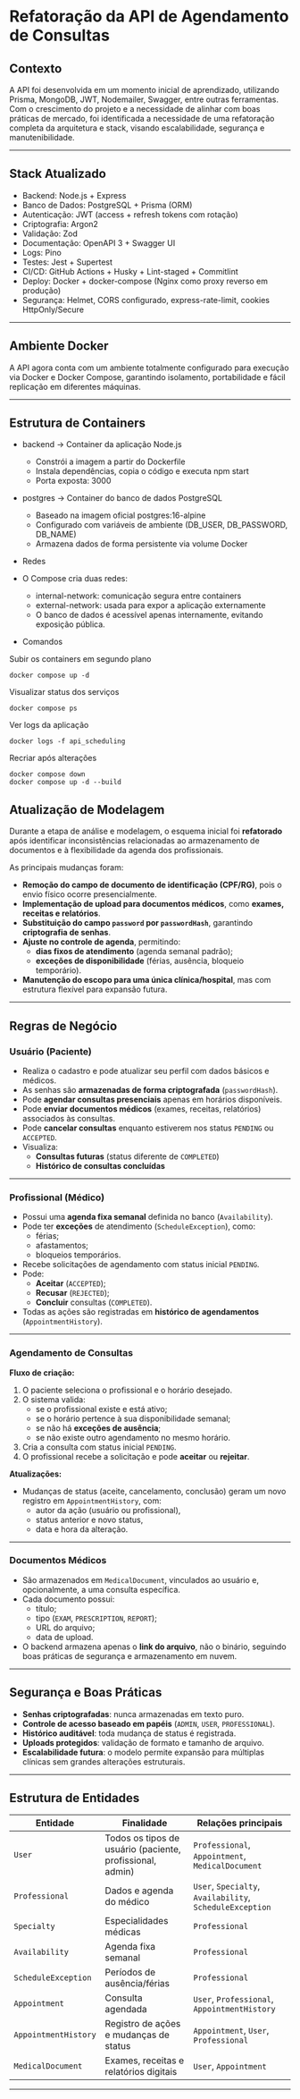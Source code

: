 # Refatoração da API de Agendamento de Consultas

## Contexto
A API foi desenvolvida em um momento inicial de aprendizado, utilizando Prisma, MongoDB, JWT, Nodemailer, Swagger, entre outras ferramentas.
Com o crescimento do projeto e a necessidade de alinhar com boas práticas de mercado, foi identificada a necessidade de uma refatoração completa da arquitetura e stack, visando escalabilidade, segurança e manutenibilidade.

---

## Stack Atualizado
- Backend: Node.js + Express
- Banco de Dados: PostgreSQL + Prisma (ORM)
- Autenticação: JWT (access + refresh tokens com rotação)
- Criptografia: Argon2
- Validação: Zod
- Documentação: OpenAPI 3 + Swagger UI
- Logs: Pino
- Testes: Jest + Supertest
- CI/CD: GitHub Actions + Husky + Lint-staged + Commitlint
- Deploy: Docker + docker-compose (Nginx como proxy reverso em produção)
- Segurança: Helmet, CORS configurado, express-rate-limit, cookies HttpOnly/Secure

---
## Ambiente Docker 

A API agora conta com um ambiente totalmente configurado para execução via Docker e Docker Compose, garantindo isolamento, portabilidade e fácil replicação em diferentes máquinas.

---
## Estrutura de Containers

- backend → Container da aplicação Node.js
  - Constrói a imagem a partir do Dockerfile
  - Instala dependências, copia o código e executa npm start
  - Porta exposta: 3000

- postgres → Container do banco de dados PostgreSQL
  - Baseado na imagem oficial postgres:16-alpine
  - Configurado com variáveis de ambiente (DB_USER, DB_PASSWORD, DB_NAME)
  - Armazena dados de forma persistente via volume Docker

- Redes
- O Compose cria duas redes:
  - internal-network: comunicação segura entre containers
  - external-network: usada para expor a aplicação externamente
  - O banco de dados é acessível apenas internamente, evitando exposição pública.

- Comandos

 Subir os containers em segundo plano
```
docker compose up -d
```

Visualizar status dos serviços
```
docker compose ps
```

Ver logs da aplicação
```
docker logs -f api_scheduling
```

Recriar após alterações
```
docker compose down
docker compose up -d --build
```

## Atualização de Modelagem

Durante a etapa de análise e modelagem, o esquema inicial foi **refatorado** após identificar inconsistências relacionadas ao armazenamento de documentos e à flexibilidade da agenda dos profissionais.

As principais mudanças foram:

- **Remoção do campo de documento de identificação (CPF/RG)**, pois o envio físico ocorre presencialmente.
- **Implementação de upload para documentos médicos**, como **exames, receitas e relatórios**.
- **Substituição do campo `password` por `passwordHash`**, garantindo **criptografia de senhas**.
- **Ajuste no controle de agenda**, permitindo:
  - **dias fixos de atendimento** (agenda semanal padrão);
  - **exceções de disponibilidade** (férias, ausência, bloqueio temporário).
- **Manutenção do escopo para uma única clínica/hospital**, mas com estrutura flexível para expansão futura.

---

## Regras de Negócio

### Usuário (Paciente)
- Realiza o cadastro e pode atualizar seu perfil com dados básicos e médicos.
- As senhas são **armazenadas de forma criptografada** (`passwordHash`).
- Pode **agendar consultas presenciais** apenas em horários disponíveis.
- Pode **enviar documentos médicos** (exames, receitas, relatórios) associados às consultas.
- Pode **cancelar consultas** enquanto estiverem nos status `PENDING` ou `ACCEPTED`.
- Visualiza:
  - **Consultas futuras** (status diferente de `COMPLETED`)
  - **Histórico de consultas concluídas**

---

### Profissional (Médico)
- Possui uma **agenda fixa semanal** definida no banco (`Availability`).
- Pode ter **exceções** de atendimento (`ScheduleException`), como:
  - férias;
  - afastamentos;
  - bloqueios temporários.
- Recebe solicitações de agendamento com status inicial `PENDING`.
- Pode:
  - **Aceitar** (`ACCEPTED`);
  - **Recusar** (`REJECTED`);
  - **Concluir** consultas (`COMPLETED`).
- Todas as ações são registradas em **histórico de agendamentos** (`AppointmentHistory`).

---

### Agendamento de Consultas
**Fluxo de criação:**
1. O paciente seleciona o profissional e o horário desejado.  
2. O sistema valida:
   - se o profissional existe e está ativo;
   - se o horário pertence à sua disponibilidade semanal;
   - se não há **exceções de ausência**;
   - se não existe outro agendamento no mesmo horário.
3. Cria a consulta com status inicial `PENDING`.
4. O profissional recebe a solicitação e pode **aceitar** ou **rejeitar**.

**Atualizações:**
- Mudanças de status (aceite, cancelamento, conclusão) geram um novo registro em `AppointmentHistory`, com:
  - autor da ação (usuário ou profissional),
  - status anterior e novo status,
  - data e hora da alteração.

---

### Documentos Médicos
- São armazenados em `MedicalDocument`, vinculados ao usuário e, opcionalmente, a uma consulta específica.
- Cada documento possui:
  - título;
  - tipo (`EXAM`, `PRESCRIPTION`, `REPORT`);
  - URL do arquivo;
  - data de upload.
- O backend armazena apenas o **link do arquivo**, não o binário, seguindo boas práticas de segurança e armazenamento em nuvem.

---

##  Segurança e Boas Práticas
- **Senhas criptografadas**: nunca armazenadas em texto puro.  
- **Controle de acesso baseado em papéis** (`ADMIN`, `USER`, `PROFESSIONAL`).  
- **Histórico auditável**: toda mudança de status é registrada.  
- **Uploads protegidos**: validação de formato e tamanho de arquivo.  
- **Escalabilidade futura**: o modelo permite expansão para múltiplas clínicas sem grandes alterações estruturais.

---

##  Estrutura de Entidades

| Entidade | Finalidade | Relações principais |
|-----------|-------------|--------------------|
| `User` | Todos os tipos de usuário (paciente, profissional, admin) | `Professional`, `Appointment`, `MedicalDocument` |
| `Professional` | Dados e agenda do médico | `User`, `Specialty`, `Availability`, `ScheduleException` |
| `Specialty` | Especialidades médicas | `Professional` |
| `Availability` | Agenda fixa semanal | `Professional` |
| `ScheduleException` | Períodos de ausência/férias | `Professional` |
| `Appointment` | Consulta agendada | `User`, `Professional`, `AppointmentHistory` |
| `AppointmentHistory` | Registro de ações e mudanças de status | `Appointment`, `User`, `Professional` |
| `MedicalDocument` | Exames, receitas e relatórios digitais | `User`, `Appointment` |

---



